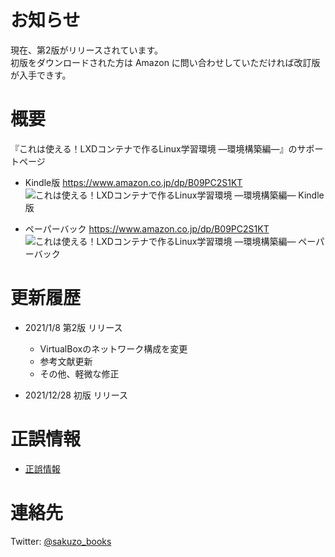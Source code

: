 # お知らせ

現在、第2版がリリースされています。  
初版をダウンロードされた方は Amazon に問い合わせしていただければ改訂版が入手できす。  


# 概要

『これは使える！LXDコンテナで作るLinux学習環境 ―環境構築編―』のサポートページ  

- Kindle版 https://www.amazon.co.jp/dp/B09PC2S1KT  
![これは使える！LXDコンテナで作るLinux学習環境 ―環境構築編― Kindle版](https://images-na.ssl-images-amazon.com/images/P/B09PC2S1KT.09.MZZZZZZZ.jpg)

- ペーパーバック https://www.amazon.co.jp/dp/B09PC2S1KT  
![これは使える！LXDコンテナで作るLinux学習環境 ―環境構築編― ペーパーバック](https://images-na.ssl-images-amazon.com/images/P/B09PC2S1KT.09.MZZZZZZZ.jpg)


# 更新履歴

- 2021/1/8 第2版 リリース
  - VirtualBoxのネットワーク構成を変更
  - 参考文献更新
  - その他、軽微な修正

- 2021/12/28 初版 リリース


# 正誤情報

- [正誤情報](/eratta.md)


# 連絡先

Twitter: [@sakuzo_books](https://twitter.com/sakuzo_books)
